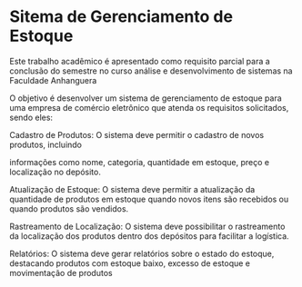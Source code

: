 # Sitema de Gerenciamento de Estoque

 Este trabalho acadêmico é apresentado como requisito parcial para a conclusão do semestre no curso análise e desenvolvimento de sistemas na Faculdade Anhanguera

 O objetivo é desenvolver um sistema de gerenciamento de estoque para uma empresa de comércio eletrônico que atenda os requisitos solicitados, sendo eles:
 
Cadastro de Produtos: O sistema deve permitir o cadastro de novos produtos, incluindo 

informações como nome, categoria, quantidade em estoque, preço e localização no depósito.

Atualização de Estoque: O sistema deve permitir a atualização da quantidade de produtos 
em estoque quando novos itens são recebidos ou quando produtos são vendidos.

Rastreamento de Localização: O sistema deve possibilitar o rastreamento da localização dos 
produtos dentro dos depósitos para facilitar a logística.

Relatórios: O sistema deve gerar relatórios sobre o estado do estoque, destacando produtos 
com estoque baixo, excesso de estoque e movimentação de produtos
